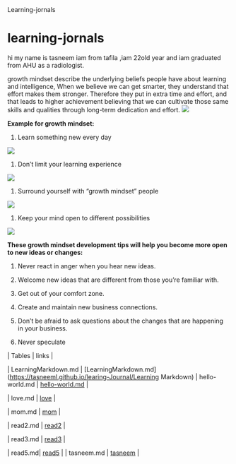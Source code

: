 <!DOCTYPE html>
<html>
<head>
Learning-jornals
</head>
<body>
<h1> learning-jornals
  </h1>
<p> hi my name is tasneem iam from tafila ,iam 22old year and iam graduated from AHU as a radiologist.

 growth mindset describe the underlying beliefs people have about learning and intelligence, When we believe we can get smarter, they understand that effort makes them stronger. Therefore they put in extra time and effort, and that leads to higher achievement
 believing that we can cultivate those same skills and qualities through long-term dedication and effort.
![](https://qph.fs.quoracdn.net/main-qimg-47821acb8d21d9d2c76315de46a1cc93)

  **Example for growth mindset:**
 1. Learn something new every day 

  ![](https://www.muhlsdk12.org/cms/lib/PA01916549/Centricity/Domain/225/growth%20mindset.JPG)

 1. Don’t limit your learning experience

 ![](https://encrypted-tbn0.gstatic.com/images?q=tbn:ANd9GcQ00wbMLPhWdUIsjMj1RvJLHCHPIlE0A2GgqI4mnr3wtRbDVsHA)


 1. Surround yourself with “growth mindset” people

 ![](https://ecdn.teacherspayteachers.com/thumbitem/Growth-Mindset-vs-Fixed-Mindset-Brain-Worksheet-3353397-1531819976/original-3353397-2.jpg)

 1. Keep your mind open to different possibilities

 ![](https://encrypted-tbn0.gstatic.com/images?q=tbn:ANd9GcRQq6Q-H-zt5N2UOwOqPJ8_JR-ln6j9j5uvSuzU3WSuzJBN-KsRRA)


 **These growth mindset development tips will help you become more open to new ideas or changes:**

 1. Never react in anger when you hear new ideas. 

1. Welcome new ideas that are different from those you’re familiar with.

1. Get out of your comfort zone.

1. Create and maintain new business connections.

1. Don’t be afraid to ask questions about the changes that are happening in your business.

1. Never speculate

| Tables         | links       |

| LearningMarkdown.md     | [LearningMarkdown.md](https://tasneeml.github.io/learing-Journal/Learning Markdown)
|  hello-world.md | [hello-world.md](https://tasneeml.github.io/learing-Journal/hello-world) |

| love.md  | [love](https://tasneeml.github.io/learing-Journal/love) |

| mom.md |  [mom](https://tasneeml.github.io/learing-Journal/mom) |

| read2.md | [read2](https://tasneeml.github.io/learing-Journal/read2) |

| read3.md |  [read3](https://tasneeml.github.io/learing-Journal/read3) |

| read5.md|  [read5](https://tasneeml.github.io/learing-Journal/read5) |
| tasneem.md  | [tasneem](https://tasneeml.github.io/learing-Journal/tasneem) |
 </p>
</body>
</html>

